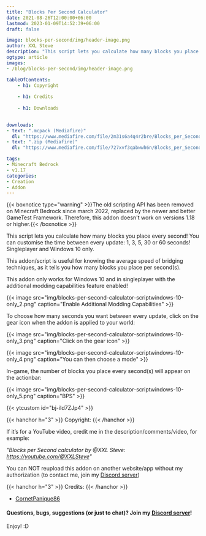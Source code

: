 ```yaml
---
title: "Blocks Per Second Calculator"
date: 2021-08-26T12:00:00+06:00
lastmod: 2023-01-09T14:52:39+06:00
draft: false

image: blocks-per-second/img/header-image.png
author: XXL Steve
description: "This script lets you calculate how many blocks you place every second! You can customise the time between every update: 1, 3, 5, 30 or 60 seconds! Singleplayer and Windows 10 only."
ogtype: article
images:
- /blog/blocks-per-second/img/header-image.png

tableOfContents:
    - h1: Copyright
      
    - h1: Credits
      
    - h1: Downloads
      

downloads:
- text: ".mcpack (Mediafire)"
  dl: "https://www.mediafire.com/file/2m31s6a4q4r2bre/Blocks_per_Second_calculator.mcpack/file"
- text: ".zip (Mediafire)"
  dl: "https://www.mediafire.com/file/727xvf3qabwwh6n/Blocks_per_Second_calculator.zip/file"

tags:
- Minecraft Bedrock
- v1.17
categories:
- Creation
- Addon
---
```


{{< boxnotice type="warning" >}}The old scripting API has been removed on Minecraft Bedrock since march 2022, replaced by the newer and better GameTest Framework. Therefore, this addon doesn't work on versions 1.18 or higher.{{< /boxnotice >}}

This script lets you calculate how many blocks you place every second! You can customise the time between every update: 1, 3, 5, 30 or 60 seconds! Singleplayer and Windows 10 only.

This addon/script is useful for knowing the average speed of bridging techniques, as it tells you how many blocks you place per second(s).

This addon only works for Windows 10 and in singleplayer with the additional modding capabilities feature enabled!

{{< image src="img/blocks-per-second-calculator-scriptwindows-10-only_2.png" caption="Enable Additional Modding Capabilities" >}}

To choose how many seconds you want between every update, click on the gear icon when the addon is applied to your world:

{{< image src="img/blocks-per-second-calculator-scriptwindows-10-only_3.png" caption="Click on the gear icon" >}}

{{< image src="img/blocks-per-second-calculator-scriptwindows-10-only_4.png" caption="You can then choose a mode" >}}

In-game, the number of blocks you place every second(s) will appear on the actionbar:

{{< image src="img/blocks-per-second-calculator-scriptwindows-10-only_5.png" caption="BPS" >}}

{{< ytcustom id="bj-iId7ZJp4" >}}

{{< hanchor h="3" >}}
Copyright:
{{< /hanchor >}}

If it’s for a YouTube video, credit me in the description/comments/video, for example:

*"Blocks per Second calculator by @XXL Steve: https://youtube.com/@XXLSteve"*

You can NOT reupload this addon on another website/app without my authorization (to contact me, join my [Discord server](https://discord.gg/dJJyryc))

{{< hanchor h="3" >}}
Credits:
{{< /hanchor >}} 

- [CornetPanique86](https://youtube.com/@XXLSteve)
 

#### Questions, bugs, suggestions (or just to chat)? Join my [Discord server](https://discord.gg/dJJyryc)!

Enjoy! :D